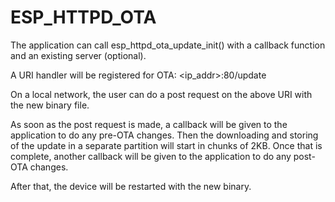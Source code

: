 # ESP_HTTPD_OTA

The application can call esp_httpd_ota_update_init() with a callback function and an existing server (optional).

A URI handler will be registered for OTA: <ip_addr>:80/update

On a local network, the user can do a post request on the above URI with the new binary file.

As soon as the post request is made, a callback will be given to the application to do any pre-OTA changes. Then the downloading and storing of the update in a separate partition will start in chunks of 2KB. Once that is complete, another callback will be given to the application to do any post-OTA changes.

After that, the device will be restarted with the new binary.
